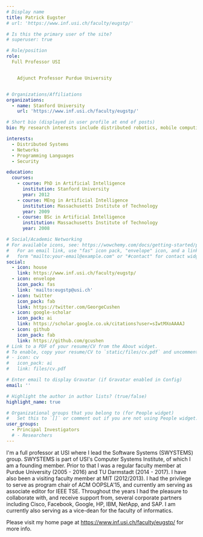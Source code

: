```yaml
---
# Display name
title: Patrick Eugster
# url: 'https://www.inf.usi.ch/faculty/eugstp/'

# Is this the primary user of the site?
# superuser: true

# Role/position
role:
  Full Professor USI


    Adjunct Professor Purdue University


# Organizations/Affiliations
organizations:
  - name: Stanford University
    url: 'https://www.inf.usi.ch/faculty/eugstp/'

# Short bio (displayed in user profile at end of posts)
bio: My research interests include distributed robotics, mobile computing and programmable matter.

interests:
  - Distributed Systems
  - Networks
  - Programming Languages
  - Security

education:
  courses:
    - course: PhD in Artificial Intelligence
      institution: Stanford University
      year: 2012
    - course: MEng in Artificial Intelligence
      institution: Massachusetts Institute of Technology
      year: 2009
    - course: BSc in Artificial Intelligence
      institution: Massachusetts Institute of Technology
      year: 2008

# Social/Academic Networking
# For available icons, see: https://wowchemy.com/docs/getting-started/page-builder/#icons
#   For an email link, use "fas" icon pack, "envelope" icon, and a link in the
#   form "mailto:your-email@example.com" or "#contact" for contact widget.
social:
  - icon: house
    link: https://www.inf.usi.ch/faculty/eugstp/
  - icon: envelope
    icon_pack: fas
    link: 'mailto:eugstp@usi.ch'
  - icon: twitter
    icon_pack: fab
    link: https://twitter.com/GeorgeCushen
  - icon: google-scholar
    icon_pack: ai
    link: https://scholar.google.co.uk/citations?user=sIwtMXoAAAAJ
  - icon: github
    icon_pack: fab
    link: https://github.com/gcushen
# Link to a PDF of your resume/CV from the About widget.
# To enable, copy your resume/CV to `static/files/cv.pdf` and uncomment the lines below.
# - icon: cv
#   icon_pack: ai
#   link: files/cv.pdf

# Enter email to display Gravatar (if Gravatar enabled in Config)
email: ''

# Highlight the author in author lists? (true/false)
highlight_name: true

# Organizational groups that you belong to (for People widget)
#   Set this to `[]` or comment out if you are not using People widget.
user_groups:
  - Principal Investigators
  # - Researchers
---
```


I'm a full professor at USI where I lead the Software Systems (SWYSTEMS) group. SWYSTEMS is part of USI's Computer Systems Institute, of which I am a founding member. Prior to that I was a regular faculty member at Purdue University (2005 - 2016) and TU Darmstadt (2014 - 2017). I have also been a visiting faculty member at MIT (2012/2013). I had the privilege to serve as program chair of ACM OOPSLA'15, and currently am serving as associate editor for IEEE TSE. Throughout the years I had the pleasure to collaborate with, and receive support from, several corporate partners including Cisco, Facebook, Google, HP, IBM, NetApp, and SAP. I am currently also serving as a vice-dean for the faculty of informatics.


Please visit my home page at https://www.inf.usi.ch/faculty/eugstp/ for more info. 
